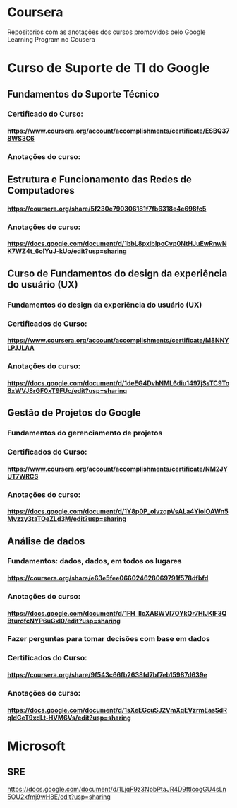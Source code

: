 # **Coursera**
Repositorios com as anotações dos cursos promovidos pelo Google Learning Program no Cousera

# Curso de Suporte de TI do Google

## Fundamentos do Suporte Técnico
### Certificado do Curso:
#### https://www.coursera.org/account/accomplishments/certificate/ESBQ378WS3C6
### Anotações do curso:
#### 
## Estrutura e Funcionamento das Redes de Computadores
#### https://coursera.org/share/5f230e790306181f7fb6318e4e698fc5
### Anotações do curso:
#### https://docs.google.com/document/d/1bbL8pxibIpoCvp0NtHJuEwRnwNK7WZ4t_6oIYuJ-kUo/edit?usp=sharing

## **Curso de Fundamentos do design da experiência do usuário (UX)**
### Fundamentos do design da experiência do usuário (UX)
### Certificados do Curso:
#### https://www.coursera.org/account/accomplishments/certificate/M8NNYLPJJLAA
### Anotações do curso:
#### https://docs.google.com/document/d/1deEG4DvhNML6diu1497jSsTC9To8xWVJ8rGF0xT9FUc/edit?usp=sharing


## **Gestão de Projetos do Google**
### Fundamentos do gerenciamento de projetos
### Certificados do Curso: 
#### https://www.coursera.org/account/accomplishments/certificate/NM2JYUT7WRCS
### Anotações do curso:
#### https://docs.google.com/document/d/1Y8p0P_oIvzqpVsALa4YioIOAWn5Mvzzy3taTOeZLd3M/edit?usp=sharing



## **Análise de dados**
### Fundamentos: dados, dados, em todos os lugares
#### https://coursera.org/share/e63e5fee066024628069791f578dfbfd
### Anotações do curso:
#### https://docs.google.com/document/d/1FH_llcXABWVl7OYkQr7HlJKlF3QBturofcNYP6uGxl0/edit?usp=sharing
### Fazer perguntas para tomar decisões com base em dados
### Certificados do Curso:
####  https://coursera.org/share/9f543c66fb2638fd7bf7eb15987d639e
### Anotações do curso:
#### https://docs.google.com/document/d/1sXeEGcuSJ2VmXqEVzrmEasSdRqldGeT9xdLt-HVM6Vs/edit?usp=sharing

# Microsoft
## **SRE**
https://docs.google.com/document/d/1LjqF9z3NpbPtaJR4D9ftlcogGU4sLn5OU2xfmj9wH8E/edit?usp=sharing
